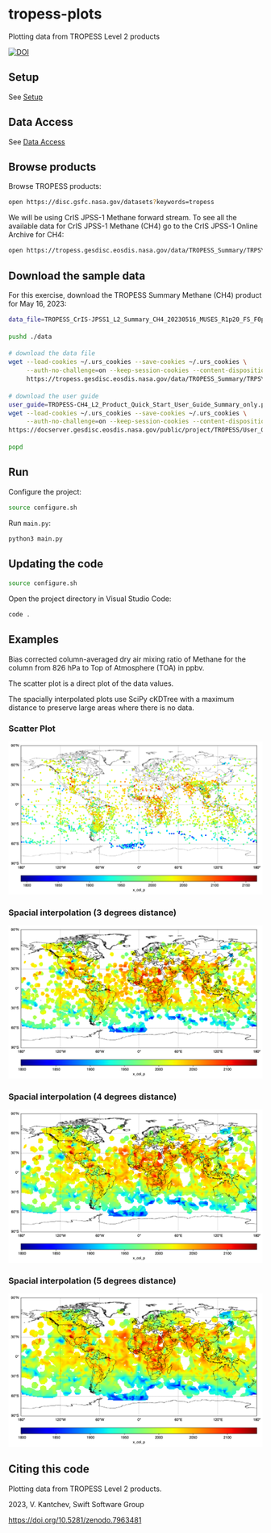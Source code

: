 # tropess-plots

Plotting data from TROPESS Level 2 products

[![DOI](https://zenodo.org/badge/644506221.svg)](https://zenodo.org/badge/latestdoi/644506221)

## Setup

See [Setup](./docs/setup.md)

## Data Access

See [Data Access](./docs/data-access.md)

## Browse products

Browse TROPESS products:

```bash
open https://disc.gsfc.nasa.gov/datasets?keywords=tropess
```

We will be using CrIS JPSS-1 Methane forward stream. To see all the available data for CrIS JPSS-1 Methane (CH4) go to the CrIS JPSS-1 Online Archive for CH4:

```bash
open https://tropess.gesdisc.eosdis.nasa.gov/data/TROPESS_Summary/TRPSYL2CH4CRS1FS.1
```

## Download the sample data

For this exercise, download the TROPESS Summary Methane (CH4) product for May 16, 2023:

```bash
data_file=TROPESS_CrIS-JPSS1_L2_Summary_CH4_20230516_MUSES_R1p20_FS_F0p6.nc

pushd ./data

# download the data file
wget --load-cookies ~/.urs_cookies --save-cookies ~/.urs_cookies \
     --auth-no-challenge=on --keep-session-cookies --content-disposition \
     https://tropess.gesdisc.eosdis.nasa.gov/data/TROPESS_Summary/TRPSYL2CH4CRS1FS.1/2023/$data_file

# download the user guide
user_guide=TROPESS-CH4_L2_Product_Quick_Start_User_Guide_Summary_only.pdf
wget --load-cookies ~/.urs_cookies --save-cookies ~/.urs_cookies \
     --auth-no-challenge=on --keep-session-cookies --content-disposition \
https://docserver.gesdisc.eosdis.nasa.gov/public/project/TROPESS/User_Guides/$user_guide

popd     
```

## Run

Configure the project:

```bash
source configure.sh
```
Run `main.py`:

```bash
python3 main.py
```

## Updating the code

```bash
source configure.sh
```

Open the project directory in Visual Studio Code:

```bash
code .
```

## Examples

Bias corrected column-averaged dry air mixing ratio of Methane for the column from 826 hPa to Top of Atmosphere (TOA) in ppbv. 

The scatter plot is a direct plot of the data values.

The spacially interpolated plots use SciPy cKDTree with a maximum distance to preserve large areas where there is no data. 

### Scatter Plot

![Methane Partial Column (pbbv) - scatter plot](./examples/figure_scatter.png)

### Spacial interpolation (3 degrees distance)

![Methane Partial Column (pbbv) - interpolated plot](./examples/figure_ckdtree_3.0_degrees.png)

### Spacial interpolation (4 degrees distance)

![Methane Partial Column (pbbv) - interpolated plot](./examples/figure_ckdtree_4.0_degrees.png)

### Spacial interpolation (5 degrees distance)

![Methane Partial Column (pbbv) - interpolated plot](./examples/figure_ckdtree_5.0_degrees.png)

## Citing this code

Plotting data from TROPESS Level 2 products. 

2023, V. Kantchev, Swift Software Group

https://doi.org/10.5281/zenodo.7963481

